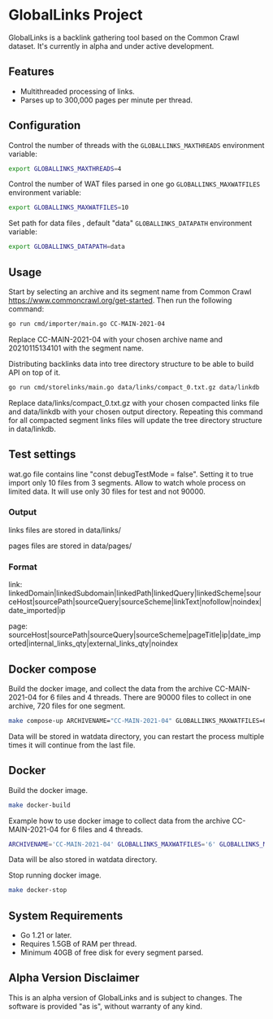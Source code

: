 # GlobalLinks Project

GlobalLinks is a backlink gathering tool based on the Common Crawl dataset. It's currently in alpha and under active development.

## Features

- Multithreaded processing of links.
- Parses up to 300,000 pages per minute per thread.

## Configuration

Control the number of threads with the `GLOBALLINKS_MAXTHREADS` environment variable:

```sh
export GLOBALLINKS_MAXTHREADS=4
```

Control the number of WAT files parsed in one go `GLOBALLINKS_MAXWATFILES` environment variable:

```sh
export GLOBALLINKS_MAXWATFILES=10
```

Set path for data files , default "data" `GLOBALLINKS_DATAPATH` environment variable:

```sh
export GLOBALLINKS_DATAPATH=data
```

## Usage
Start by selecting an archive and its segment name from Common Crawl https://www.commoncrawl.org/get-started. Then run the following command:

```sh
go run cmd/importer/main.go CC-MAIN-2021-04
```

Replace CC-MAIN-2021-04 with your chosen archive name and 20210115134101 with the segment name.

Distributing backlinks data into tree directory structure to be able to build API on top of it.

```sh
go run cmd/storelinks/main.go data/links/compact_0.txt.gz data/linkdb

```

Replace data/links/compact_0.txt.gz with your chosen compacted links file and data/linkdb with your chosen output directory.
Repeating this command for all compacted segment links files will update the tree directory structure in data/linkdb.



## Test settings

wat.go file contains line "const debugTestMode = false". Setting it to true import only 10 files from 3 segments. Allow to watch whole process on limited data. It will use only 30 files for test and not 90000.

### Output

links files are stored in data/links/

pages files are stored in data/pages/

### Format

link: linkedDomain|linkedSubdomain|linkedPath|linkedQuery|linkedScheme|sourceHost|sourcePath|sourceQuery|sourceScheme|linkText|nofollow|noindex|date_imported|ip

page: sourceHost|sourcePath|sourceQuery|sourceScheme|pageTitle|ip|date_imported|internal_links_qty|external_links_qty|noindex

## Docker compose
Build the docker image, and collect the data from the archive CC-MAIN-2021-04 for 6 files and 4 threads.
There are 90000 files to collect in one archive, 720 files for one segment.

```sh
make compose-up ARCHIVENAME="CC-MAIN-2021-04" GLOBALLINKS_MAXWATFILES=6 GLOBALLINKS_MAXTHREADS=4
```

Data will be stored in watdata directory, you can restart the process multiple times it will continue from the last file.

## Docker

Build the docker image.

```sh
make docker-build
```

Example how to use docker image to collect data from the archive CC-MAIN-2021-04 for 6 files and 4 threads.

```sh
ARCHIVENAME='CC-MAIN-2021-04' GLOBALLINKS_MAXWATFILES='6' GLOBALLINKS_MAXTHREADS='4' make docker-start
```

Data will be also stored in watdata directory.

Stop running docker image.

```sh
make docker-stop
```

## System Requirements
- Go 1.21 or later.
- Requires 1.5GB of RAM per thread.
- Minimum 40GB of free disk for every segment parsed.

## Alpha Version Disclaimer
This is an alpha version of GlobalLinks and is subject to changes. The software is provided "as is", without warranty of any kind.

